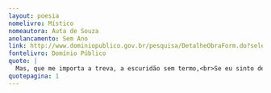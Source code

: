 ```yaml
---
layout: poesia
nomelivro: Místico
nomeautora: Auta de Souza
anolancamento: Sem Ano
link: http://www.dominiopublico.gov.br/pesquisa/DetalheObraForm.do?select_action=&co_obra=81790
fontelivro: Domínio Público
quote: |
  Mas, que me importa a treva, a escuridão sem termo,<br>Se eu sinto dentro em mim quem fez o Sol - Jesus?
quotepagina: 1
---
```

